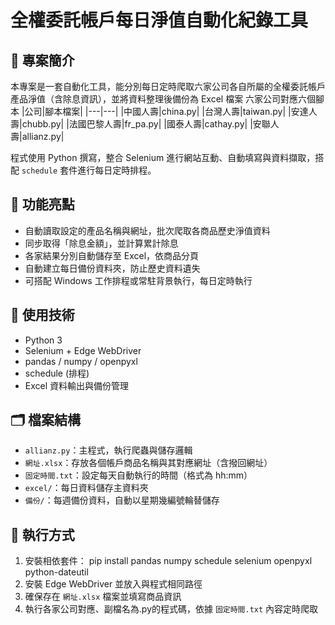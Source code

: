 # 全權委託帳戶每日淨值自動化紀錄工具

## 📌 專案簡介
本專案是一套自動化工具，能分別每日定時爬取六家公司各自所屬的全權委託帳戶產品淨值（含除息資訊），並將資料整理後備份為 Excel 檔案
六家公司對應六個腳本
|公司|腳本檔案|
|---|---|
|中國人壽|china.py|
|台灣人壽|taiwan.py|
|安達人壽|chubb.py|
|法國巴黎人壽|fr_pa.py|
|國泰人壽|cathay.py|
|安聯人壽|allianz.py|

程式使用 Python 撰寫，整合 Selenium 進行網站互動、自動填寫與資料擷取，搭配 `schedule` 套件進行每日定時排程。

## 🎯 功能亮點
- 自動讀取設定的產品名稱與網址，批次爬取各商品歷史淨值資料
- 同步取得「除息金額」，並計算累計除息
- 各家結果分別自動儲存至 Excel，依商品分頁
- 自動建立每日備份資料夾，防止歷史資料遺失
- 可搭配 Windows 工作排程或常駐背景執行，每日定時執行

## 🧩 使用技術
- Python 3
- Selenium + Edge WebDriver
- pandas / numpy / openpyxl
- schedule (排程)
- Excel 資料輸出與備份管理

## 🗂️ 檔案結構
- `allianz.py`：主程式，執行爬蟲與儲存邏輯
- `網址.xlsx`：存放各個帳戶商品名稱與其對應網址（含撥回網址）
- `固定時間.txt`：設定每天自動執行的時間（格式為 hh:mm）
- `excel/`：每日資料儲存主資料夾
- `備份/`：每週備份資料，自動以星期幾編號輪替儲存

## 🔧 執行方式
1. 安裝相依套件：
pip install pandas numpy schedule selenium openpyxl python-dateutil
2. 安裝 Edge WebDriver 並放入與程式相同路徑
3. 確保存在 `網址.xlsx` 檔案並填寫商品資訊
4. 執行各家公司對應、副檔名為.py的程式碼，依據 `固定時間.txt` 內容定時爬取
